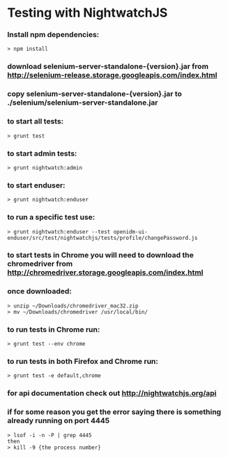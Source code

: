 # Testing with NightwatchJS


### Install npm dependencies:
    > npm install

### download selenium-server-standalone-{version}.jar from http://selenium-release.storage.googleapis.com/index.html
### copy selenium-server-standalone-{version}.jar to ./selenium/selenium-server-standalone.jar

### to start all tests:
    > grunt test

### to start admin tests:
    > grunt nightwatch:admin

### to start enduser:
    > grunt nightwatch:enduser

### to run a specific test use:
    > grunt nightwatch:enduser --test openidm-ui-enduser/src/test/nightwatchjs/tests/profile/changePassword.js

### to start tests in Chrome you will need to download the chromedriver from http://chromedriver.storage.googleapis.com/index.html
### once downloaded:
    > unzip ~/Downloads/chromedriver_mac32.zip
    > mv ~/Downloads/chromedriver /usr/local/bin/

### to run tests in Chrome run:
    > grunt test --env chrome

### to run tests in both Firefox and Chrome run:
    > grunt test -e default,chrome

### for api documentation check out http://nightwatchjs.org/api

### if for some reason you get the error saying there is something already running on port 4445
    > lsof -i -n -P | grep 4445
    then
    > kill -9 {the process number}
